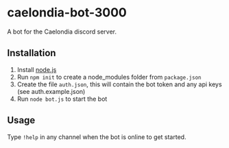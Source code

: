 # caelondia-bot-3000

A bot for the Caelondia discord server.

## Installation

1. Install [node.js](https://nodejs.org/en/)
2. Run `npm init` to create a node_modules folder from `package.json`
3. Create the file `auth.json`, this will contain the bot token and any api keys (see auth.example.json)
4. Run `node bot.js` to start the bot

## Usage

Type `!help` in any channel when the bot is online to get started.
